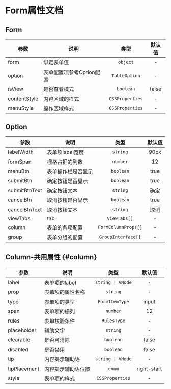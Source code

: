 <script setup>
  import popover from '../../components/popover.vue'
</script>

# Form属性文档

## Form

| 参数  | 说明 | 类型 | 默认值 |
| ------------- | ------------- | :---: | :---:  |
| form | 绑定表单值 | `object` | - |
| option | 表单配置项参考Option配置 | `TableOption` | - |
| isView | 是否查看模式 | `boolean` | false |
| contentStyle | 内容区域的样式 | `CSSProperties` | - |
| menuStyle | 操作区域样式 | `CSSProperties` | - |

## Option

| 参数  | 说明 | 类型 | 默认值 |
| ------------- | ------------- | :---: | :---:  |
| labelWidth | 表单项label宽度 | `string` | 90px |
| formSpan | 栅格占据的列数 | `number` | 12 |
| menuBtn | 表单操作栏是否显示 | `boolean` | true |
| submitBtn | 确定按钮是否显示 | `boolean` | true |
| submitBtnText | 确定按钮文本 | `string` | 确定 |
| cancelBtn | 取消按钮是否显示 | `boolean` | true |
| cancelBtnText | 取消按钮文本 | `string` | 取消 |
| viewTabs | tab | `ViewTabs[]` | - |
| column | 表单的各项配置 | `FormColumnProps[]` | - |
| group | 表单分组的配置 | `GroupInterface[]` | - |

## Column-共用属性 {#column}

| 参数  | 说明 | 类型 | 默认值 |
| ------------- | ------------- | :---: | :---: |
| label | 表单项的label | `string \| VNode` | - |
| prop | 表单项的属性名称 | `string` | - |
| type | 表单项的类型 | `FormItemType` | input |
| span | 表单项的栅列 | `number` | 12 |
| rules | 表单校验条件 | <popover content="Array<Partial<FormItemRule>>">`RulesType`</popover> | - |
| placeholder | 辅助文字 | `string` | - |
| clearable | 是否可清除 | `boolean` | false |
| disabled | 是否禁用 | `boolean` | false |
| tip | 内容提示辅助语 | `string \| VNode` | - |
| tipPlacement | 内容提示辅助语位置 | <popover content="top \| top-start \| top-end \| bottom \| bottom-start \| bottom-end \| left \| left-start \| left-end \| right \| right-start \| right-end">`enum`</popover> | right-start |
| style | 表单项的样式 | `CSSProperties` | - |

